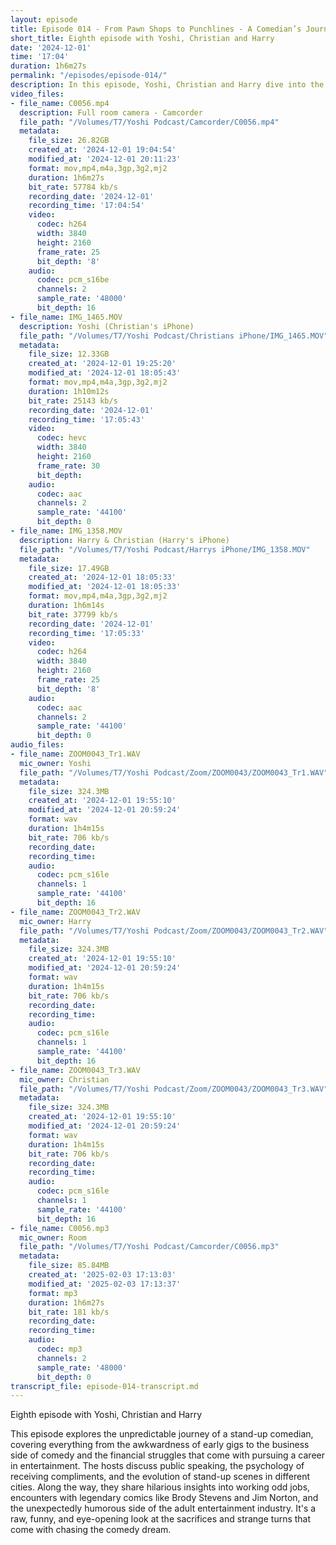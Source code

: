 ```yaml
---
layout: episode
title: Episode 014 - From Pawn Shops to Punchlines - A Comedian’s Journey
short_title: Eighth episode with Yoshi, Christian and Harry
date: '2024-12-01'
time: '17:04'
duration: 1h6m27s
permalink: "/episodes/episode-014/"
description: In this episode, Yoshi, Christian and Harry dive into the realities of stand-up comedy, from awkward first performances and industry struggles to unexpected detours in pawn shops and the adult entertainment industry.
video_files:
- file_name: C0056.mp4
  description: Full room camera - Camcorder
  file_path: "/Volumes/T7/Yoshi Podcast/Camcorder/C0056.mp4"
  metadata:
    file_size: 26.82GB
    created_at: '2024-12-01 19:04:54'
    modified_at: '2024-12-01 20:11:23'
    format: mov,mp4,m4a,3gp,3g2,mj2
    duration: 1h6m27s
    bit_rate: 57784 kb/s
    recording_date: '2024-12-01'
    recording_time: '17:04:54'
    video:
      codec: h264
      width: 3840
      height: 2160
      frame_rate: 25
      bit_depth: '8'
    audio:
      codec: pcm_s16be
      channels: 2
      sample_rate: '48000'
      bit_depth: 16
- file_name: IMG_1465.MOV
  description: Yoshi (Christian's iPhone)
  file_path: "/Volumes/T7/Yoshi Podcast/Christians iPhone/IMG_1465.MOV"
  metadata:
    file_size: 12.33GB
    created_at: '2024-12-01 19:25:20'
    modified_at: '2024-12-01 18:05:43'
    format: mov,mp4,m4a,3gp,3g2,mj2
    duration: 1h10m12s
    bit_rate: 25143 kb/s
    recording_date: '2024-12-01'
    recording_time: '17:05:43'
    video:
      codec: hevc
      width: 3840
      height: 2160
      frame_rate: 30
      bit_depth:
    audio:
      codec: aac
      channels: 2
      sample_rate: '44100'
      bit_depth: 0
- file_name: IMG_1358.MOV
  description: Harry & Christian (Harry's iPhone)
  file_path: "/Volumes/T7/Yoshi Podcast/Harrys iPhone/IMG_1358.MOV"
  metadata:
    file_size: 17.49GB
    created_at: '2024-12-01 18:05:33'
    modified_at: '2024-12-01 18:05:33'
    format: mov,mp4,m4a,3gp,3g2,mj2
    duration: 1h6m14s
    bit_rate: 37799 kb/s
    recording_date: '2024-12-01'
    recording_time: '17:05:33'
    video:
      codec: h264
      width: 3840
      height: 2160
      frame_rate: 25
      bit_depth: '8'
    audio:
      codec: aac
      channels: 2
      sample_rate: '44100'
      bit_depth: 0
audio_files:
- file_name: ZOOM0043_Tr1.WAV
  mic_owner: Yoshi
  file_path: "/Volumes/T7/Yoshi Podcast/Zoom/ZOOM0043/ZOOM0043_Tr1.WAV"
  metadata:
    file_size: 324.3MB
    created_at: '2024-12-01 19:55:10'
    modified_at: '2024-12-01 20:59:24'
    format: wav
    duration: 1h4m15s
    bit_rate: 706 kb/s
    recording_date:
    recording_time:
    audio:
      codec: pcm_s16le
      channels: 1
      sample_rate: '44100'
      bit_depth: 16
- file_name: ZOOM0043_Tr2.WAV
  mic_owner: Harry
  file_path: "/Volumes/T7/Yoshi Podcast/Zoom/ZOOM0043/ZOOM0043_Tr2.WAV"
  metadata:
    file_size: 324.3MB
    created_at: '2024-12-01 19:55:10'
    modified_at: '2024-12-01 20:59:24'
    format: wav
    duration: 1h4m15s
    bit_rate: 706 kb/s
    recording_date:
    recording_time:
    audio:
      codec: pcm_s16le
      channels: 1
      sample_rate: '44100'
      bit_depth: 16
- file_name: ZOOM0043_Tr3.WAV
  mic_owner: Christian
  file_path: "/Volumes/T7/Yoshi Podcast/Zoom/ZOOM0043/ZOOM0043_Tr3.WAV"
  metadata:
    file_size: 324.3MB
    created_at: '2024-12-01 19:55:10'
    modified_at: '2024-12-01 20:59:24'
    format: wav
    duration: 1h4m15s
    bit_rate: 706 kb/s
    recording_date:
    recording_time:
    audio:
      codec: pcm_s16le
      channels: 1
      sample_rate: '44100'
      bit_depth: 16
- file_name: C0056.mp3
  mic_owner: Room
  file_path: "/Volumes/T7/Yoshi Podcast/Camcorder/C0056.mp3"
  metadata:
    file_size: 85.84MB
    created_at: '2025-02-03 17:13:03'
    modified_at: '2025-02-03 17:13:37'
    format: mp3
    duration: 1h6m27s
    bit_rate: 181 kb/s
    recording_date:
    recording_time:
    audio:
      codec: mp3
      channels: 2
      sample_rate: '48000'
      bit_depth: 0
transcript_file: episode-014-transcript.md
---
```

Eighth episode with Yoshi, Christian and Harry

This episode explores the unpredictable journey of a stand-up comedian, covering everything from the awkwardness of early gigs to the business side of comedy and the financial struggles that come with pursuing a career in entertainment. The hosts discuss public speaking, the psychology of receiving compliments, and the evolution of stand-up scenes in different cities. Along the way, they share hilarious insights into working odd jobs, encounters with legendary comics like Brody Stevens and Jim Norton, and the unexpectedly humorous side of the adult entertainment industry. It's a raw, funny, and eye-opening look at the sacrifices and strange turns that come with chasing the comedy dream.

